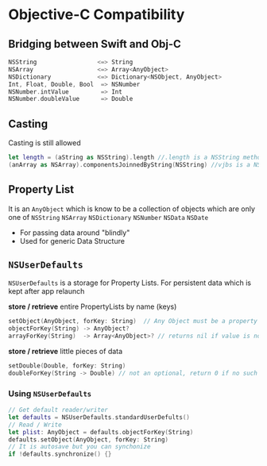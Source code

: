 # Objective-C Compatibility

## Bridging between Swift and Obj-C
```swift
NSString                 <=> String
NSArray                  <=> Array<AnyObject>
NSDictionary             <=> Dictionary<NSObject, AnyObject>
Int, Float, Double, Bool  => NSNumber
NSNumber.intValue         => Int
NSNumber.doubleValue      => Double
```

## Casting
Casting is still allowed
```swift
let length = (aString as NSString).length //.length is a NSString method
(anArray as NSArray).componentsJoinnedByString(NSString) //vjbs is a NSArray method
```

## Property List
It is an `AnyObject` which is know to be a collection of objects which are only one of `NSString` `NSArray` `NSDictionary` `NSNumber` `NSData` `NSDate`

* For passing data around "blindly"
* Used for generic Data Structure

## `NSUserDefaults`
`NSUserDefaults` is a storage for Property Lists. For persistent data which is kept after app relaunch

**store / retrieve** entire PropertyLists by name (keys)
```swift
setObject(AnyObject, forKey: String)  // Any Object must be a property list
objectForKey(String) -> AnyObject?
arrayForKey(String)  -> Array<AnyObject>? // returns nil if value is not set or not an array
```

**store / retrieve** little pieces of data
```swift
setDouble(Double, forKey: String)
doubleForKey(String -> Double) // not an optional, return 0 if no such key
```

### Using `NSUserDefaults`
```swift
// Get default reader/writer
let defaults = NSUserDefaults.standardUserDefults()
// Read / Write
let plist: AnyObject = defaults.objectForKey(String)
defaults.setObject(AnyObject, forKey: String)
// It is autosave but you can synchonize
if !defaults.synchronize() {}
```

